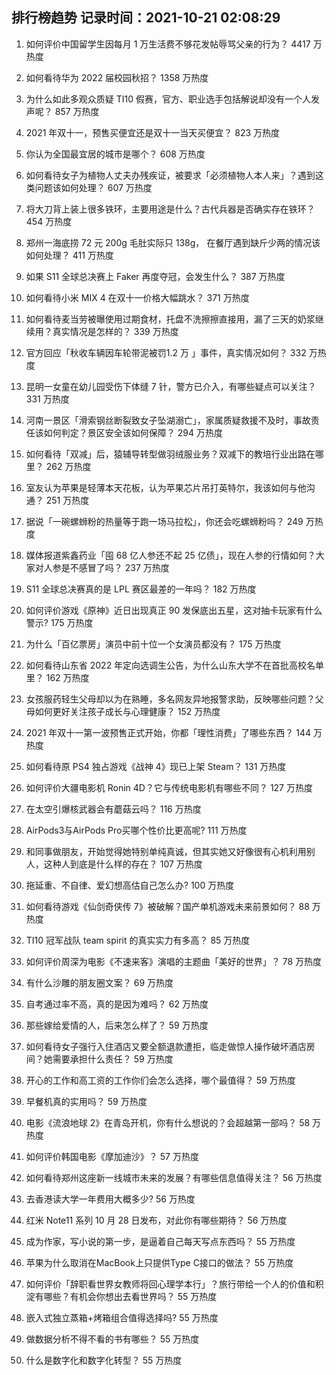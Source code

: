 
## 排行榜趋势 记录时间：2021-10-21 02:08:29
  
  1. 如何评价中国留学生因每月 1 万生活费不够花发帖辱骂父亲的行为？ 4417 万热度
    
  2. 如何看待华为 2022 届校园秋招？ 1358 万热度
    
  3. 为什么如此多观众质疑 TI10 假赛，官方、职业选手包括解说却没有一个人发声呢？ 857 万热度
    
  4. 2021 年双十一，预售买便宜还是双十一当天买便宜？ 823 万热度
    
  5. 你认为全国最宜居的城市是哪个？ 608 万热度
    
  6. 如何看待女子为植物人丈夫办残疾证，被要求「必须植物人本人来」？遇到这类问题该如何处理？ 607 万热度
    
  7. 将大刀背上装上很多铁环，主要用途是什么？古代兵器是否确实存在铁环？ 454 万热度
    
  8. 郑州一海底捞 72 元 200g 毛肚实际只 138g， 在餐厅遇到缺斤少两的情况该如何处理？ 411 万热度
    
  9. 如果 S11 全球总决赛上 Faker 再度夺冠，会发生什么？ 387 万热度
    
  10. 如何看待小米 MIX 4 在双十一价格大幅跳水？ 371 万热度
    
  11. 如何看待麦当劳被曝使用过期食材，托盘不洗擦擦直接用，漏了三天的奶浆继续用？真实情况是怎样的？ 339 万热度
    
  12. 官方回应「秋收车辆因车轮带泥被罚1.2 万 」事件，真实情况如何？ 332 万热度
    
  13. 昆明一女童在幼儿园受伤下体缝 7 针，警方已介入，有哪些疑点可以关注？ 331 万热度
    
  14. 河南一景区「滑索钢丝断裂致女子坠湖溺亡」，家属质疑救援不及时，事故责任该如何判定？景区安全该如何保障？ 294 万热度
    
  15. 如何看待「双减」后，猿辅导转型做羽绒服业务？双减下的教培行业出路在哪里？ 262 万热度
    
  16. 室友认为苹果是轻薄本天花板，认为苹果芯片吊打英特尔，我该如何与他沟通？ 251 万热度
    
  17. 据说「一碗螺蛳粉的热量等于跑一场马拉松」，你还会吃螺蛳粉吗？ 249 万热度
    
  18. 媒体报道紫鑫药业「囤 68 亿人参还不起 25 亿债」，现在人参的行情如何？大家对人参是不感冒了吗？ 237 万热度
    
  19. S11 全球总决赛真的是 LPL 赛区最差的一年吗？ 182 万热度
    
  20. 如何评价游戏《原神》近日出现真正 90 发保底出五星，这对抽卡玩家有什么警示? 175 万热度
    
  21. 为什么「百亿票房」演员中前十位一个女演员都没有？ 175 万热度
    
  22. 如何看待山东省 2022 年定向选调生公告，为什么山东大学不在首批高校名单里？ 162 万热度
    
  23. 女孩服药轻生父母却以为在熟睡，多名网友异地报警求助，反映哪些问题？父母如何更好关注孩子成长与心理健康？ 152 万热度
    
  24. 2021 年双十一第一波预售正式开始，你都「理性消费」了哪些东西？ 144 万热度
    
  25. 如何看待原 PS4 独占游戏《战神 4》现已上架 Steam？ 131 万热度
    
  26. 如何评价大疆电影机 Ronin 4D？它与传统电影机有哪些不同？ 127 万热度
    
  27. 在太空引爆核武器会有蘑菇云吗？ 116 万热度
    
  28. AirPods3与AirPods Pro买哪个性价比更高呢? 111 万热度
    
  29. 和同事做朋友，开始觉得她特别单纯真诚，但其实她又好像很有心机利用别人，这种人到底是什么样的存在？ 107 万热度
    
  30. 拖延重、不自律、爱幻想高估自己怎么办? 100 万热度
    
  31. 如何看待游戏《仙剑奇侠传 7》被破解？国产单机游戏未来前景如何？ 88 万热度
    
  32. TI10 冠军战队 team spirit 的真实实力有多高？ 85 万热度
    
  33. 如何评价周深为电影《不速来客》演唱的主题曲「美好的世界」？ 78 万热度
    
  34. 有什么沙雕的朋友圈文案？ 69 万热度
    
  35. 自考通过率不高，真的是因为难吗？ 62 万热度
    
  36. 那些嫁给爱情的人，后来怎么样了？ 59 万热度
    
  37. 如何看待女子强行入住酒店又要全额退款遭拒，临走做惊人操作破坏酒店房间？她需要承担什么责任？ 59 万热度
    
  38. 开心的工作和高工资的工作你们会怎么选择，哪个最值得？ 59 万热度
    
  39. 早餐机真的实用吗？ 59 万热度
    
  40. 电影《流浪地球 2》在青岛开机，你有什么想说的？会超越第一部吗？ 58 万热度
    
  41. 如何评价韩国电影《摩加迪沙》？ 57 万热度
    
  42. 如何看待郑州这座新一线城市未来的发展？有哪些信息值得关注？ 56 万热度
    
  43. 去香港读大学一年费用大概多少? 56 万热度
    
  44. 红米 Note11 系列 10 月 28 日发布，对此你有哪些期待？ 56 万热度
    
  45. 成为作家，写小说的第一步，是逼着自己每天写点东西吗？ 55 万热度
    
  46. 苹果为什么取消在MacBook上只提供Type C接口的做法？ 55 万热度
    
  47. 如何评价「辞职看世界女教师将回心理学本行」？旅行带给一个人的价值和积淀有哪些？有机会你想出去看世界吗？ 55 万热度
    
  48. 嵌入式独立蒸箱+烤箱组合值得选择吗? 55 万热度
    
  49. 做数据分析不得不看的书有哪些？ 55 万热度
    
  50. 什么是数字化和数字化转型？ 55 万热度
    